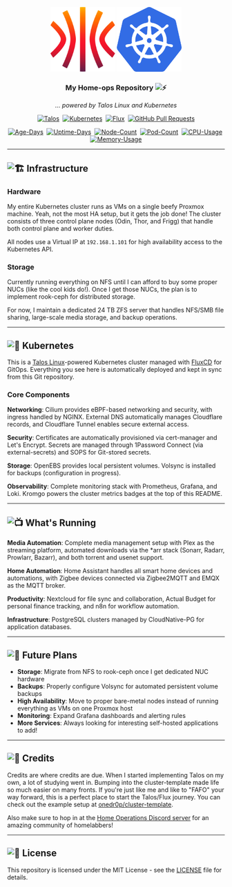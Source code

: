 <div align="center">
  <img src="./docs/assets/talos.svg" alt="Talos Linux logo" width="150" height="150">
  <img src="./docs/assets/kubernetes.png" alt="Kubernetes logo" width="150" height="150">
</div>

<div align="center">

### My Home-ops Repository <img src="https://fonts.gstatic.com/s/e/notoemoji/latest/1f4a5/512.gif" alt="⚡" width="16" height="16">

_... powered by Talos Linux and Kubernetes_

</div>

<div align="center">

[![Talos](https://img.shields.io/endpoint?url=https%3A%2F%2Fkromgo.altena.io%2Ftalos_version&style=for-the-badge&logo=talos&logoColor=white&color=blue&label=%20)](https://talos.dev)&nbsp;
[![Kubernetes](https://img.shields.io/endpoint?url=https%3A%2F%2Fkromgo.altena.io%2Fkubernetes_version&style=for-the-badge&logo=kubernetes&logoColor=white&color=blue&label=%20)](https://kubernetes.io)&nbsp;
[![Flux](https://img.shields.io/endpoint?url=https%3A%2F%2Fkromgo.altena.io%2Fflux_version&style=for-the-badge&logo=flux&logoColor=white&color=blue&label=%20)](https://fluxcd.io)&nbsp;
[![GitHub Pull Requests](https://img.shields.io/github/issues-pr/davealtena/homelab?logo=github&color=blue&logoColor=white&style=for-the-badge&label=%20)](https://github.com/davealtena/homelab/pulls)

</div>

<div align="center">

[![Age-Days](https://img.shields.io/endpoint?url=https%3A%2F%2Fkromgo.altena.io%2Fcluster_age_days&style=flat-square&label=Age)](https://github.com/kashalls/kromgo)&nbsp;
[![Uptime-Days](https://img.shields.io/endpoint?url=https%3A%2F%2Fkromgo.altena.io%2Fcluster_uptime_days&style=flat-square&label=Uptime)](https://github.com/kashalls/kromgo)&nbsp;
[![Node-Count](https://img.shields.io/endpoint?url=https%3A%2F%2Fkromgo.altena.io%2Fcluster_node_count&style=flat-square&label=Nodes)](https://github.com/kashalls/kromgo)&nbsp;
[![Pod-Count](https://img.shields.io/endpoint?url=https%3A%2F%2Fkromgo.altena.io%2Fcluster_pod_count&style=flat-square&label=Pods)](https://github.com/kashalls/kromgo)&nbsp;
[![CPU-Usage](https://img.shields.io/endpoint?url=https%3A%2F%2Fkromgo.altena.io%2Fcluster_cpu_usage&style=flat-square&label=CPU)](https://github.com/kashalls/kromgo)&nbsp;
[![Memory-Usage](https://img.shields.io/endpoint?url=https%3A%2F%2Fkromgo.altena.io%2Fcluster_memory_usage&style=flat-square&label=Memory)](https://github.com/kashalls/kromgo)

</div>

---

## <img src="https://fonts.gstatic.com/s/e/notoemoji/latest/1f3d7_fe0f/512.gif" alt="🏗️" width="20" height="20"> Infrastructure

### Hardware
My entire Kubernetes cluster runs as VMs on a single beefy Proxmox machine. Yeah, not the most HA setup, but it gets the job done! The cluster consists of three control plane nodes (Odin, Thor, and Frigg) that handle both control plane and worker duties.

All nodes use a Virtual IP at `192.168.1.101` for high availability access to the Kubernetes API.

### Storage
Currently running everything on NFS until I can afford to buy some proper NUCs (like the cool kids do!). Once I get those NUCs, the plan is to implement rook-ceph for distributed storage.

For now, I maintain a dedicated 24 TB ZFS server that handles NFS/SMB file sharing, large-scale media storage, and backup operations.

---

## <img src="https://fonts.gstatic.com/s/e/notoemoji/latest/1fa87/512.gif" alt="🪇" width="20" height="20"> Kubernetes

This is a [Talos Linux](https://www.talos.dev)-powered Kubernetes cluster managed with [FluxCD](https://fluxcd.io/) for GitOps. Everything you see here is automatically deployed and kept in sync from this Git repository.

### Core Components

**Networking**: Cilium provides eBPF-based networking and security, with ingress handled by NGINX. External DNS automatically manages Cloudflare records, and Cloudflare Tunnel enables secure external access.

**Security**: Certificates are automatically provisioned via cert-manager and Let's Encrypt. Secrets are managed through 1Password Connect (via external-secrets) and SOPS for Git-stored secrets.

**Storage**: OpenEBS provides local persistent volumes. Volsync is installed for backups (configuration in progress).

**Observability**: Complete monitoring stack with Prometheus, Grafana, and Loki. Kromgo powers the cluster metrics badges at the top of this README.

---

## <img src="https://fonts.gstatic.com/s/e/notoemoji/latest/1f4fa/512.gif" alt="📺" width="20" height="20"> What's Running

**Media Automation**: Complete media management setup with Plex as the streaming platform, automated downloads via the *arr stack (Sonarr, Radarr, Prowlarr, Bazarr), and both torrent and usenet support.

**Home Automation**: Home Assistant handles all smart home devices and automations, with Zigbee devices connected via Zigbee2MQTT and EMQX as the MQTT broker.

**Productivity**: Nextcloud for file sync and collaboration, Actual Budget for personal finance tracking, and n8n for workflow automation.

**Infrastructure**: PostgreSQL clusters managed by CloudNative-PG for application databases.

---

## <img src="https://fonts.gstatic.com/s/e/notoemoji/latest/1f680/512.gif" alt="🚀" width="20" height="20"> Future Plans

- **Storage**: Migrate from NFS to rook-ceph once I get dedicated NUC hardware
- **Backups**: Properly configure Volsync for automated persistent volume backups
- **High Availability**: Move to proper bare-metal nodes instead of running everything as VMs on one Proxmox host
- **Monitoring**: Expand Grafana dashboards and alerting rules
- **More Services**: Always looking for interesting self-hosted applications to add!

---

## <img src="https://fonts.gstatic.com/s/e/notoemoji/latest/1f38a/512.gif" alt="🎊" width="20" height="20"> Credits

Credits are where credits are due. When I started implementing Talos on my own, a lot of studying went in. Bumping into the cluster-template made life so much easier on many fronts. If you're just like me and like to "FAFO" your way forward, this is a perfect place to start the Talos/Flux journey. You can check out the example setup at [onedr0p/cluster-template](https://github.com/onedr0p/cluster-template).

Also make sure to hop in at the [Home Operations Discord server](https://discord.gg/home-operations) for an amazing community of homelabbers!

---

## <img src="https://fonts.gstatic.com/s/e/notoemoji/latest/1f4c4/512.gif" alt="📄" width="20" height="20"> License

This repository is licensed under the MIT License - see the [LICENSE](LICENSE) file for details.
